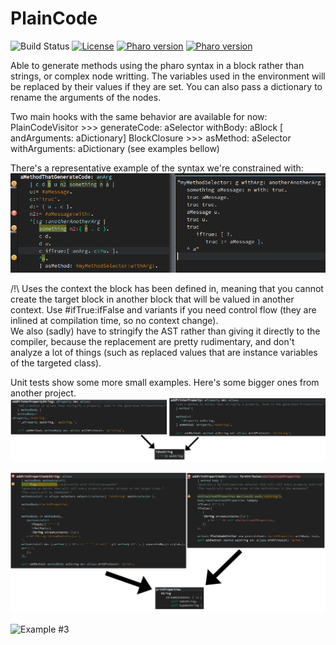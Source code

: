 # PlainCode
![Build Status](https://travis-ci.com/hogoww/PlainPharoCode.svg?branch=master)
[![License](https://img.shields.io/badge/license-GPL-blue.svg)](LICENSE)
[![Pharo version](https://img.shields.io/badge/Pharo-7.0-%23aac9ff.svg)](https://pharo.org/download)
[![Pharo version](https://img.shields.io/badge/Pharo-8.0-%23aac9ff.svg)](https://pharo.org/download)

Able to generate methods using the pharo syntax in a block rather than strings, or complex node writting.  The variables used in the environment will be replaced by their values if they are set. You can also pass a dictionary to rename the arguments of the nodes.

Two main hooks with the same behavior are available for now:
PlainCodeVisitor >>> generateCode: aSelector withBody: aBlock \[ andArguments: aDictionary\]
BlockClosure >>> asMethod: aSelector withArguments: aDictionary
(see examples bellow)

There's a representative example of the syntax we're constrained with:
![Simple Example](./images/exRepresentatif.png)

/!\ Uses the context the block has been defined in, meaning that you cannot create the target block in another block that will be valued in another context. Use #ifTrue:ifFalse and variants if you need control flow (they are inlined at compilation time, so no context change).  
We also (sadly) have to stringify the AST rather than giving it directly to the compiler, because the replacement are pretty rudimentary, and don't analyze a lot of things (such as replaced values that are instance variables of the targeted class).

Unit tests show some more small examples. Here's some bigger ones from another project.
![Simple Example](./images/ex1.png)

![Example #2](./images/ex2.png)

![Example #3](./images/ex3.png)
